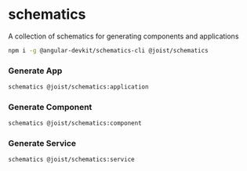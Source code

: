 # schematics

A collection of schematics for generating components and applications

```BASH
npm i -g @angular-devkit/schematics-cli @joist/schematics
```

### Generate App

```bash
schematics @joist/schematics:application
```

### Generate Component

```bash
schematics @joist/schematics:component
```

### Generate Service

```bash
schematics @joist/schematics:service
```
